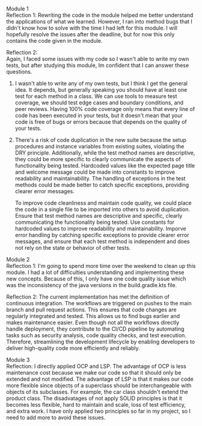 Module 1<br>
Reflection 1:
Rewriting the code in the module helped me better understand the applications of what we learned. However, I ran into method bugs that I didn't know how to solve with the time I had left for this module. I will hopefully resolve the issues after the deadline, but for now this only contains the code given in the module.

Reflection 2: <br>
Again, I faced some issues with my code so I wasn't able to write my own tests, but after studying this module, Im confident that I can answer these questions.
1. I wasn't able to write any of my own tests, but I think I get the general idea. It depends, but generally speaking you should have at least one test for each method in a class. We can use tools to measure test coverage, we should test edge cases and boundary conditions, and peer reviews. Having 100% code coverage only means that every line of code has been executed in your tests, but it doesn't mean that your code is free of bugs or errors because that depends on the quality of your tests.
2. There's a risk of code duplication in the new suite because the setup procedures and instance variables from existing suites, violating the DRY principle. Additionally, while the test method names are descriptive, they could be more specific to clearly communicate the aspects of functionality being tested. Hardcoded values like the expected page title and welcome message could be made into constants to improve readability and maintainability. The handling of exceptions in the test methods could be made better to catch specific exceptions, providing clearer error messages.

   To improve code cleanliness and maintain code quality, we could place the code in a single file to be imported into others to avoid duplication. Ensure that test method names are descriptive and specific, clearly communicating the functionality being tested. Use constants for hardcoded values to improve readability and maintainability. Imporve error handling by catching specific exceptions to provide clearer error messages, and ensure that each test method is independent and does not rely on the state or behavior of other tests.

Module 2 <br>
Reflection 1: I'm going to spend more time over the weekend to clean up this module. I had a lot of difficulties understanding and implementing these new concepts. Because of this, I only have one code quality issue which was the inconsistency of the java versions in the build.gradle.kts file.

Reflection 2: The current implementation has met the definition of continuous integration. The workflows are triggered on pushes to the main branch and pull request actions. This ensures that code changes are regularly integrated and tested. This allows us to find bugs earlier and makes maintenance easier. Even though not all the workflows directly handle deployment, they contribute to the CI/CD pipeline by automating tasks such as security analysis, code quality checks, and test execution. Therefore, streamlining the development lifecycle by enabling developers to deliver high-quality code more efficiently and reliably.

Module 3 <br>
Reflection: I directly applied OCP and LSP. The advantage of OCP is less maintenance cost because we make our code so that it should only be extended and not modified. The advantage of LSP is that it makes our code more flexible since objects of a superclass should be interchangeable with objects of its subclasses. For example, the car class shouldn't extend the product class. The disadvatages of not apply SOLID principles is that it becomes less flexible, hard to maintain and scale, loss of test efficiency, and extra work. I have only applied two principles so far in my project, so I need to add more to avoid these issues.